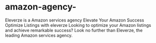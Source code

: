 # amazon-agency-
Eleverze is a Amazon services agency Elevate Your Amazon Success Optimize Listings with eleverze   Looking to optimize your Amazon listings and achieve remarkable success? Look no further than Eleverze, the leading Amazon services agency. 

